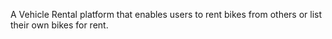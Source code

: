 A Vehicle Rental platform that enables users to rent bikes from others or list their own bikes for rent.
